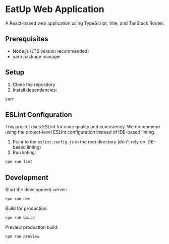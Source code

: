 # EatUp Web Application

A React-based web application using TypeScript, Vite, and TanStack Router.

## Prerequisites

- Node.js (LTS version recommended)
- yarn package manager

## Setup

1. Clone the repository
2. Install dependencies:

```bash
yarn
```

## ESLint Configuration

This project uses ESLint for code quality and consistency. We recommend using the project-level ESLint configuration
instead of IDE-based linting.

1. Point to the `eslint.config.js` in the root directory (don't rely on IDE-based linting)
2. Run linting:

```bash
npm run lint
```

## Development

Start the development server:

```bash
npm run dev
```

Build for production:

```bash
npm run build
```

Preview production build:

```bash
npm run preview
```
